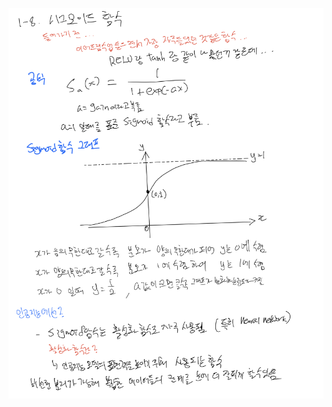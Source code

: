 <p align="center">
  <img width=700 alt="note" src="https://github.com/jasonheesanglee/theoretical_study/blob/main/Mathematics/1.%20Basic%20Mathematics/1-8.%20Sigmoid%20Function/Note.png">
</p>
